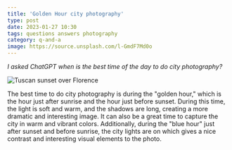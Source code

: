 ```yaml
---
title: 'Golden Hour city photography'
type: post
date: 2023-01-27 10:30
tags: questions answers photography
category: q-and-a
image: https://source.unsplash.com/l-GmdF7Md0o
---
```


_I asked ChatGPT when is the best time of the day to do city photography?_

![Tuscan sunset over Florence](https://source.unsplash.com/l-GmdF7Md0o)

The best time to do city photography is during the "golden hour," which is the hour just after sunrise and the hour just before sunset. During this time, the light is soft and warm, and the shadows are long, creating a more dramatic and interesting image. It can also be a great time to capture the city in warm and vibrant colors. Additionally, during the "blue hour" just after sunset and before sunrise, the city lights are on which gives a nice contrast and interesting visual elements to the photo.
